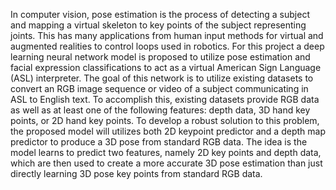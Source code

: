 In computer vision, pose estimation is the process of detecting a subject and mapping a virtual skeleton to key points of the subject representing joints. This has many applications from human input methods for virtual and augmented realities to control loops used in robotics. For this project a deep learning neural network model is proposed to utilize pose estimation and facial expression classifications to act as a virtual American Sign Language (ASL) interpreter. The goal of this network is to utilize existing datasets to convert an RGB image sequence or video of a subject communicating in ASL to English text. To accomplish this, existing datasets provide RGB data as well as at least one of the following features: depth data, 3D hand key points, or 2D hand key points. To develop a robust solution to this problem, the proposed model will utilizes both 2D keypoint predictor and a depth map predictor to produce a 3D pose from standard RGB data. The idea is the model learns to predict two features, namely 2D key points and depth data, which are then used to create a more accurate 3D pose estimation than just directly learning 3D pose key points from standard RGB data.
